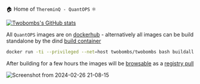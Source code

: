 🏠 Home of `ThereminQ - QuantOPS` ⚛️

[![Twobombs's GitHub stats](https://github-readme-stats.vercel.app/api?username=twobombs&theme=city_lights&show_icons=true)](https://github.com/anuraghazra/github-readme-stats)

All `QuantOPS` images are on [dockerhub](https://hub.docker.com/u/twobombs) - alternatively all images can be build standalone by the dind [build container](https://github.com/twobombs/twobombs/tree/main) 
```bash
docker run -ti --privileged --net=host twobombs/twobombs bash buildall.sh [or reponame.sh]
````

After building for a few hours the images will be [browsable](http://localhost) as a [registry pull](http://localhost:5000)

![Screenshot from 2024-02-26 21-08-15](https://github.com/twobombs/twobombs/assets/12692227/6d12d38b-7441-4435-a94d-de860e46dc24)


<!--
**twobombs/twobombs** is a ✨ _special_ ✨ repository because its `README.md` (this file) appears on your GitHub profile.

Here are some ideas to get you started:

- 🔭 I’m currently working on ...
- 🌱 I’m currently learning ...
- 👯 I’m looking to collaborate on ...
- 🤔 I’m looking for help with ...
- 💬 Ask me about ...
- 📫 How to reach me: ...
- 😄 Pronouns: ...
- ⚡ Fun fact: ...
-->
